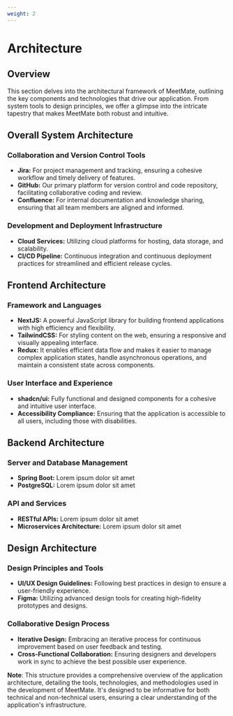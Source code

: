 ```yaml
---
weight: 2
---
```


# Architecture

## Overview

This section delves into the architectural framework of MeetMate, outlining the key components and technologies that drive our application. From system tools to design principles, we offer a glimpse into the intricate tapestry that makes MeetMate both robust and intuitive.

## **Overall System Architecture**

### **Collaboration and Version Control Tools**

- **Jira:** For project management and tracking, ensuring a cohesive workflow and timely delivery of features.
- **GitHub:** Our primary platform for version control and code repository, facilitating collaborative coding and review.
- **Confluence:** For internal documentation and knowledge sharing, ensuring that all team members are aligned and informed.

### **Development and Deployment Infrastructure**

- **Cloud Services:** Utilizing cloud platforms for hosting, data storage, and scalability.
- **CI/CD Pipeline:** Continuous integration and continuous deployment practices for streamlined and efficient release cycles.

## **Frontend Architecture**

### **Framework and Languages**

- **NextJS:** A powerful JavaScript library for building frontend applications with high efficiency and flexibility.
- **TailwindCSS:** For styling content on the web, ensuring a responsive and visually appealing interface.
- **Redux:** It enables efficient data flow and makes it easier to manage complex application states, handle asynchronous operations, and maintain a consistent state across components.

### **User Interface and Experience**

- **shadcn/ui:** Fully functional and designed components for a cohesive and intuitive user interface.
- **Accessibility Compliance:** Ensuring that the application is accessible to all users, including those with disabilities.

## **Backend Architecture**

### **Server and Database Management**

- **Spring Boot:** Lorem ipsum dolor sit amet
- **PostgreSQL:** Lorem ipsum dolor sit amet

### **API and Services**

- **RESTful APIs:** Lorem ipsum dolor sit amet
- **Microservices Architecture:** Lorem ipsum dolor sit amet

## **Design Architecture**

### **Design Principles and Tools**

- **UI/UX Design Guidelines:** Following best practices in design to ensure a user-friendly experience.
- **Figma:** Utilizing advanced design tools for creating high-fidelity prototypes and designs.

### **Collaborative Design Process**

- **Iterative Design:** Embracing an iterative process for continuous improvement based on user feedback and testing.
- **Cross-Functional Collaboration:** Ensuring designers and developers work in sync to achieve the best possible user experience.

**Note**: This structure provides a comprehensive overview of the application architecture, detailing the tools, technologies, and methodologies used in the development of MeetMate. It's designed to be informative for both technical and non-technical users, ensuring a clear understanding of the application's infrastructure.

